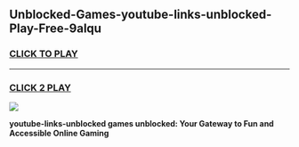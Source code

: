 
## Unblocked-Games-youtube-links-unblocked-Play-Free-9alqu
<h3>
<a href="https://premium76.site?title=youtube-links-unblocked&ref=23A">CLICK TO PLAY</a></h3>
<hr>

<h3>
<a href="https://premium76.site?title=youtube-links-unblocked&ref=23A">CLICK 2 PLAY</a>
  
</h3>

<a href="https://premium76.site?title=youtube-links-unblocked&ref=23A"><img src="https://clearcache.store/games.png"></a>


**youtube-links-unblocked games unblocked: Your Gateway to Fun and Accessible Online Gaming**
